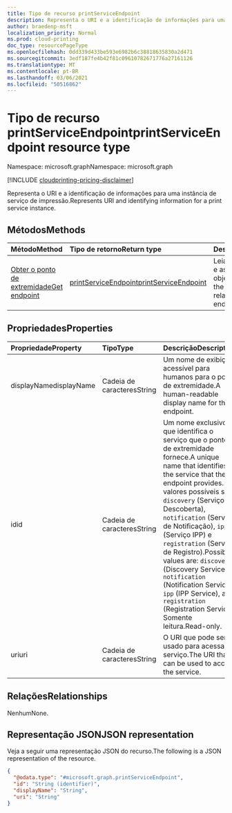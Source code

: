 ```yaml
---
title: Tipo de recurso printServiceEndpoint
description: Representa o URI e a identificação de informações para uma instância de serviço de impressão.
author: braedenp-msft
localization_priority: Normal
ms.prod: cloud-printing
doc_type: resourcePageType
ms.openlocfilehash: 0dd339d433be593e6982b6c38818635830a2d471
ms.sourcegitcommit: 3edf187fe4b42f81c09610782671776a27161126
ms.translationtype: MT
ms.contentlocale: pt-BR
ms.lasthandoff: 03/06/2021
ms.locfileid: "50516862"
---
```

# <a name="printserviceendpoint-resource-type"></a><span data-ttu-id="be4df-103">Tipo de recurso printServiceEndpoint</span><span class="sxs-lookup"><span data-stu-id="be4df-103">printServiceEndpoint resource type</span></span>

<span data-ttu-id="be4df-104">Namespace: microsoft.graph</span><span class="sxs-lookup"><span data-stu-id="be4df-104">Namespace: microsoft.graph</span></span>

[!INCLUDE [cloudprinting-pricing-disclaimer](../../includes/cloudprinting-pricing-disclaimer.md)]

<span data-ttu-id="be4df-105">Representa o URI e a identificação de informações para uma instância de serviço de impressão.</span><span class="sxs-lookup"><span data-stu-id="be4df-105">Represents URI and identifying information for a print service instance.</span></span>

## <a name="methods"></a><span data-ttu-id="be4df-106">Métodos</span><span class="sxs-lookup"><span data-stu-id="be4df-106">Methods</span></span>
|<span data-ttu-id="be4df-107">Método</span><span class="sxs-lookup"><span data-stu-id="be4df-107">Method</span></span>|<span data-ttu-id="be4df-108">Tipo de retorno</span><span class="sxs-lookup"><span data-stu-id="be4df-108">Return type</span></span>|<span data-ttu-id="be4df-109">Descrição</span><span class="sxs-lookup"><span data-stu-id="be4df-109">Description</span></span>|
|:---|:---|:---|
| [<span data-ttu-id="be4df-110">Obter o ponto de extremidade</span><span class="sxs-lookup"><span data-stu-id="be4df-110">Get endpoint</span></span>](../api/printserviceendpoint-get.md) | [<span data-ttu-id="be4df-111">printServiceEndpoint</span><span class="sxs-lookup"><span data-stu-id="be4df-111">printServiceEndpoint</span></span>](printserviceendpoint.md) | <span data-ttu-id="be4df-112">Leia as propriedades e as relações do objeto endpoint.</span><span class="sxs-lookup"><span data-stu-id="be4df-112">Read the properties and relationships of endpoint object.</span></span> |

## <a name="properties"></a><span data-ttu-id="be4df-113">Propriedades</span><span class="sxs-lookup"><span data-stu-id="be4df-113">Properties</span></span>
|<span data-ttu-id="be4df-114">Propriedade</span><span class="sxs-lookup"><span data-stu-id="be4df-114">Property</span></span>|<span data-ttu-id="be4df-115">Tipo</span><span class="sxs-lookup"><span data-stu-id="be4df-115">Type</span></span>|<span data-ttu-id="be4df-116">Descrição</span><span class="sxs-lookup"><span data-stu-id="be4df-116">Description</span></span>|
|:---|:---|:---|
|<span data-ttu-id="be4df-117">displayName</span><span class="sxs-lookup"><span data-stu-id="be4df-117">displayName</span></span>|<span data-ttu-id="be4df-118">Cadeia de caracteres</span><span class="sxs-lookup"><span data-stu-id="be4df-118">String</span></span>|<span data-ttu-id="be4df-119">Um nome de exibição acessível para humanos para o ponto de extremidade.</span><span class="sxs-lookup"><span data-stu-id="be4df-119">A human-readable display name for the endpoint.</span></span>|
|<span data-ttu-id="be4df-120">id</span><span class="sxs-lookup"><span data-stu-id="be4df-120">id</span></span>|<span data-ttu-id="be4df-121">Cadeia de caracteres</span><span class="sxs-lookup"><span data-stu-id="be4df-121">String</span></span>|<span data-ttu-id="be4df-122">Um nome exclusivo que identifica o serviço que o ponto de extremidade fornece.</span><span class="sxs-lookup"><span data-stu-id="be4df-122">A unique name that identifies the service that the endpoint provides.</span></span> <span data-ttu-id="be4df-123">Os valores possíveis são: `discovery` (Serviço de Descoberta), `notification` (Serviço de Notificação), `ipp` (Serviço IPP) e `registration` (Serviço de Registro).</span><span class="sxs-lookup"><span data-stu-id="be4df-123">Possible values are: `discovery` (Discovery Service), `notification` (Notification Service), `ipp` (IPP Service), and `registration` (Registration Service).</span></span> <span data-ttu-id="be4df-124">Somente leitura.</span><span class="sxs-lookup"><span data-stu-id="be4df-124">Read-only.</span></span>|
|<span data-ttu-id="be4df-125">uri</span><span class="sxs-lookup"><span data-stu-id="be4df-125">uri</span></span>|<span data-ttu-id="be4df-126">Cadeia de caracteres</span><span class="sxs-lookup"><span data-stu-id="be4df-126">String</span></span>|<span data-ttu-id="be4df-127">O URI que pode ser usado para acessar o serviço.</span><span class="sxs-lookup"><span data-stu-id="be4df-127">The URI that can be used to access the service.</span></span>|


## <a name="relationships"></a><span data-ttu-id="be4df-128">Relações</span><span class="sxs-lookup"><span data-stu-id="be4df-128">Relationships</span></span>
<span data-ttu-id="be4df-129">Nenhum</span><span class="sxs-lookup"><span data-stu-id="be4df-129">None.</span></span>

## <a name="json-representation"></a><span data-ttu-id="be4df-130">Representação JSON</span><span class="sxs-lookup"><span data-stu-id="be4df-130">JSON representation</span></span>
<span data-ttu-id="be4df-131">Veja a seguir uma representação JSON do recurso.</span><span class="sxs-lookup"><span data-stu-id="be4df-131">The following is a JSON representation of the resource.</span></span>
<!-- {
  "blockType": "resource",
  "keyProperty": "id",
  "@odata.type": "microsoft.graph.printServiceEndpoint",
  "openType": false
}
-->
``` json
{
  "@odata.type": "#microsoft.graph.printServiceEndpoint",
  "id": "String (identifier)",
  "displayName": "String",
  "uri": "String"
}
```

